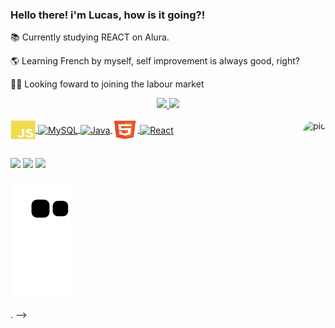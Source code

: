 ### Hello there!  i'm Lucas, how is it going?!

📚 Currently studying REACT on Alura.

🌎 Learning French by myself, self improvement is always good, right?

🧑‍💻 Looking foward to joining the labour market




<div align="center">
  <a href="https://github.com/lucasstrey">
  <img height="180em" src="https://github-readme-stats.vercel.app/api?username=lucasstrey&show_icons=true&theme=dracula&include_all_commits=true&count_private=true"/>
  <img height="180em" src="https://github-readme-stats.vercel.app/api/top-langs/?username=lucasstrey&layout=compact&langs_count=7&theme=dracula"/>
</div>
<div style="display: inline_block"><br>
   <img align="center" alt="Js" height="30" width="40" src="https://raw.githubusercontent.com/devicons/devicon/master/icons/javascript/javascript-plain.svg">
   <img align="center" alt="MySQL" height="30" width="40" src="https://img.shields.io/badge/MySQL-00000F?style=for-the-badge&logo=mysql&logoColor=white">
   <img align="center" alt="Java" height="30" width="40" src="https://img.shields.io/badge/Java-ED8B00?style=for-the-badge&logo=java&logoColor=white">
   <img align="center" alt="HTML" height="30" width="40" src="https://raw.githubusercontent.com/devicons/devicon/master/icons/html5/html5-original.svg">
   <img align="center" alt="React" height=30" src="https://img.shields.io/badge/React-20232A?style=for-the-badge&logo=react&logoColor=61DAFB">
   <img align="right" alt="pic" height="70" style="border-radius:20px;" src="http://ForTheBadge.com/images/badges/built-with-love.svg">

</div>
  
  ##
 
<div> 
  
  <a href="https://instagram.com/luscabenassi" target="_blank"><img src="https://img.shields.io/badge/-Instagram-%23E4405F?style=for-the-badge&logo=instagram&logoColor=white" target="_blank"></a>
 <a href = "mailto:lucasstreybenassi1999@gmail.com"><img src="https://img.shields.io/badge/-Gmail-%23333?style=for-the-badge&logo=gmail&logoColor=white" target="_blank"></a>
  <a href = "https://api.whatsapp.com/send?phone=47999472531&text=Digite%20aqui%20sua%20mensagem"><img src="https://img.shields.io/badge/WhatsApp-25D366?style=for-the-badge&logo=whatsapp&logoColor=white" target="_blank"></a>
  
   ![Snake animation](https://github.com/rafaballerini/rafaballerini/blob/output/github-contribution-grid-snake.svg)
   
 
</div>
.
-->
